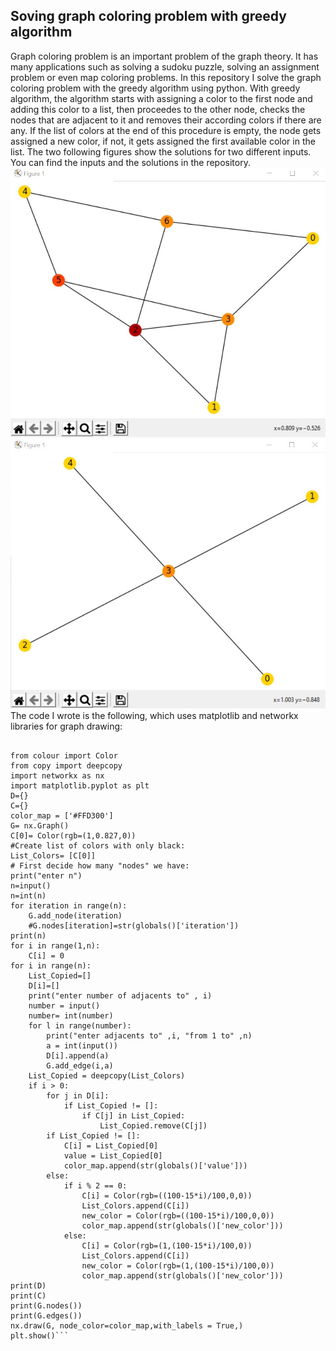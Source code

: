 ## Soving graph coloring problem with greedy algorithm

Graph coloring problem is an important problem of the graph theory. It has many applications such as solving a sudoku puzzle, solving an assignment problem or even map coloring problems.
In this repository I solve the graph coloring problem with the greedy algorithm using python.
With greedy algorithm, the algorithm starts with assigning a color to the first node and adding this color to a list, then proceedes to the other node, checks the nodes that are adjacent to it and removes their according colors if there are any. If the list of colors at the end of this procedure is empty, the node gets assigned a new color, if not, it gets assigned the first available color in the list.
The two following figures show the solutions for two different inputs. You can find the inputs and the solutions in the repository. 
![alt text](graphcoloring.jpg)
![alt text](graphcoloring2.jpg)
The code I wrote is the following, which uses matplotlib and networkx libraries for graph drawing: 
```

from colour import Color
from copy import deepcopy
import networkx as nx
import matplotlib.pyplot as plt
D={}
C={}
color_map = ['#FFD300']
G= nx.Graph()
C[0]= Color(rgb=(1,0.827,0))
#Create list of colors with only black: 
List_Colors= [C[0]]
# First decide how many "nodes" we have: 
print("enter n")
n=input()
n=int(n)
for iteration in range(n):
	G.add_node(iteration)
	#G.nodes[iteration]=str(globals()['iteration'])
print(n)
for i in range(1,n):
	C[i] = 0 
for i in range(n):
	List_Copied=[]
	D[i]=[]
	print("enter number of adjacents to" , i)
	number = input()
	number= int(number)
	for l in range(number):
		print("enter adjacents to" ,i, "from 1 to" ,n)
		a = int(input())
		D[i].append(a)
		G.add_edge(i,a) 
	List_Copied = deepcopy(List_Colors)
	if i > 0:
		for j in D[i]:
			if List_Copied != []:
				if C[j] in List_Copied:
					List_Copied.remove(C[j])
		if List_Copied != []: 
			C[i] = List_Copied[0]
			value = List_Copied[0]
			color_map.append(str(globals()['value']))
		else:
			if i % 2 == 0: 
				C[i] = Color(rgb=((100-15*i)/100,0,0))
				List_Colors.append(C[i])
				new_color = Color(rgb=((100-15*i)/100,0,0))
				color_map.append(str(globals()['new_color']))
			else:
				C[i] = Color(rgb=(1,(100-15*i)/100,0))
				List_Colors.append(C[i])
				new_color = Color(rgb=(1,(100-15*i)/100,0))
				color_map.append(str(globals()['new_color']))
print(D)					
print(C)
print(G.nodes())
print(G.edges())
nx.draw(G, node_color=color_map,with_labels = True,)
plt.show()```


